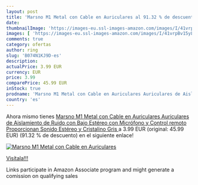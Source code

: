 ```yaml
---
layout: post
title: 'Marsno M1 Metal con Cable en Auriculares al 91.32 % de descuento'
date: 
thumbnailImage: 'https://images-eu.ssl-images-amazon.com/images/I/41vrpBv15yL._SL200_.jpg'
images: [ 'https://images-eu.ssl-images-amazon.com/images/I/41vrpBv15yL._SL200_.jpg' ]
comments: true
category: ofertas
author: ring
slug: 'B074N1KJ9D-es'
description:
actualPrice: 3.99 EUR
currency: EUR
price: 3.99
comparePrice: 45.99 EUR
inStock: true
prodname: 'Marsno M1 Metal con Cable en Auriculares Auriculares de Aislamiento de Ruido con Bajo Estéreo con Micrófono y Control remoto Proporcionan Sonido Estéreo y Cristalino Gris '
country: 'es'
---
```


Ahora mismo tienes [Marsno M1 Metal con Cable en Auriculares Auriculares de Aislamiento de Ruido con Bajo Estéreo con Micrófono y Control remoto Proporcionan Sonido Estéreo y Cristalino Gris ](https://www.amazon.es/dp/B074N1KJ9D/?tag=tolees-21) a 3.99 EUR (original: 45.99 EUR) (91.32 %  de descuento) en el siguiente enlace!

[![Marsno M1 Metal con Cable en Auriculares](https://images-eu.ssl-images-amazon.com/images/I/41vrpBv15yL._SL200_.jpg)](https://www.amazon.es/dp/B074N1KJ9D/?tag=tolees-21)

[Visítala!!!](https://www.amazon.es/dp/B074N1KJ9D/?tag=tolees-21)

Links participate in Amazon Associate program and might generate a comission on qualifying sales
